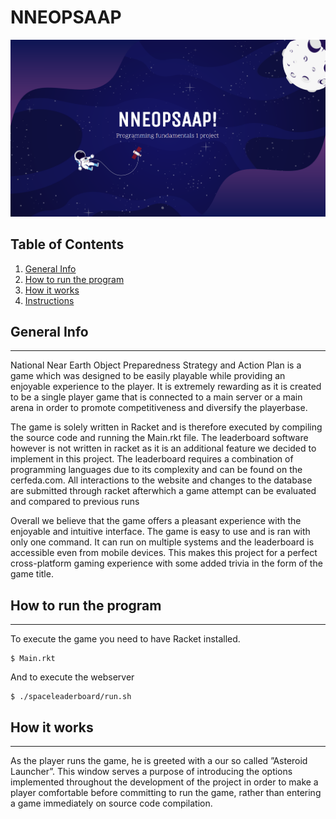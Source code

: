 # NNEOPSAAP
![plot](./resources/img/projectlogo.png)
## Table of Contents
1. [General Info](#general-info)
2. [How to run the program](#how-to-run-the-program)
3. [How it works](#how-it-works)
4. [Instructions](#instructions)

## General Info
***
National Near Earth Object Preparedness Strategy and Action Plan is a game which was designed to be
easily playable while providing an enjoyable experience to the player. It is extremely rewarding as it is
created to be a single player game that is connected to a main server or a main arena in order to promote
competitiveness and diversify the playerbase.

The game is solely written in Racket and is therefore executed by compiling the source code and running
the Main.rkt file. The leaderboard software however is not written in racket as it is an additional feature we
decided to implement in this project. The leaderboard requires a combination of programming languages
due to its complexity and can be found on the cerfeda.com. All interactions to the website and changes to
the database are submitted through racket afterwhich a game attempt can be evaluated and compared to
previous runs

Overall we believe that the game offers a pleasant experience with the enjoyable and intuitive interface. The
game is easy to use and is ran with only one command. It can run on multiple systems and the leaderboard is
accessible even from mobile devices. This makes this project for a perfect cross-platform gaming experience
with some added trivia in the form of the game title.

## How to run the program
***
To execute the game you need to have Racket installed.
```
$ Main.rkt
```
And to execute the webserver 

```
$ ./spaceleaderboard/run.sh
```

## How it works
***
As the player runs the game, he is greeted with a our so called ”Asteroid Launcher”. This window serves
a purpose of introducing the options implemented throughout the development of the project in order to
make a player comfortable before committing to run the game, rather than entering a game immediately on
source code compilation.

